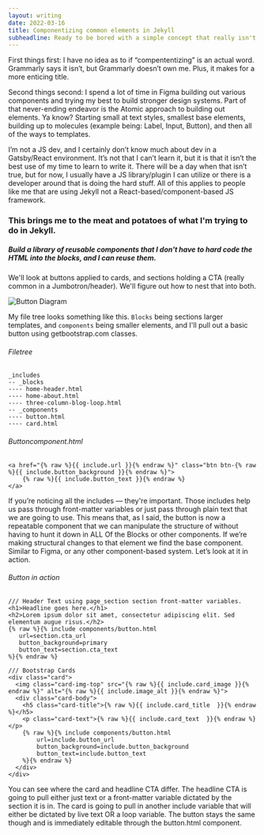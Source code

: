 ```yaml
---
layout: writing
date: 2022-03-16
title: Componentizing common elements in Jekyll
subheadline: Ready to be bored with a simple concept that really isn't that applicable to anyone that doesn't use an SSG or Jekyll in general? You're in the right spot.
---
```


First things first: I have no idea as to if “compententizing” is an actual word. Grammarly says it isn’t, but Grammarly doesn’t own me. Plus, it makes for a more enticing title.

Second things second: I spend a lot of time in Figma building out various components and trying my best to build stronger design systems. Part of that never-ending endeavor is the Atomic approach to building out elements. Ya know? Starting small at text styles, smallest base elements, building up to molecules (example being: Label, Input, Button), and then all of the ways to templates.

I’m not a JS dev, and I certainly don’t know much about dev in a Gatsby/React environment. It’s not that I can’t learn it, but it is that it isn’t the best use of my time to learn to write it. There will be a day when that isn’t true, but for now, I usually have a JS library/plugin I can utilize or there is a developer around that is doing the hard stuff.
All of this applies to people like me that are using Jekyll not a React-based/component-based JS framework.

### This brings me to the meat and potatoes of what I'm trying to do in Jekyll.
##### Build a library of reusable components that I don't have to hard code the HTML into the blocks, and I can reuse them. 

We'll look at buttons applied to cards, and sections holding a CTA (really common in a Jumbotron/header). We'll figure out how to nest that into both.

![Button Diagram](https://s3.us-east-2.wasabisys.com/takenotes/blog-posts/button-diagram.png)

My file tree looks something like this. ```Blocks``` being sections larger templates, and ```components``` being smaller elements, and I'll pull out a basic button using getbootstrap.com classes.

###### Filetree
```
_includes
-- _blocks
---- home-header.html
---- home-about.html
---- three-column-blog-loop.html
-- _components
---- button.html
---- card.html
``` 
###### Buttoncomponent.html
```
<a href="{% raw %}{{ include.url }}{% endraw %}" class="btn btn-{% raw %}{{ include.button_background }}{% endraw %}">
    {% raw %}{{ include.button_text }}{% endraw %}
</a>
```
If you’re noticing all the includes — they're important. Those includes help us pass through front-matter variables or just pass through plain text that we are going to use. This means that, as I said, the button is now a repeatable component that we can manipulate the structure of without having to hunt it down in ALL Of the Blocks or other components. If we’re making structural changes to that element we find the base component. Similar to Figma, or any other component-based system. Let’s look at it in action.

###### Button in action
```
/// Header Text using page_section section front-matter variables.
<h1>Headline goes here.</h1>
<h2>Lorem ipsum dolor sit amet, consectetur adipiscing elit. Sed elementum augue risus.</h2>
{% raw %}{% include components/button.html 
   url=section.cta_url
   button_background=primary
   button_text=section.cta_text
%}{% endraw %}

/// Bootstrap Cards
<div class="card">
  <img class="card-img-top" src="{% raw %}{{ include.card_image }}{% endraw %}" alt="{% raw %}{{ include.image_alt }}{% endraw %}">
  <div class="card-body">
    <h5 class="card-title">{% raw %}{{ include.card_title  }}{% endraw %}</h5>
    <p class="card-text">{% raw %}{{ include.card_text  }}{% endraw %}</p>
    {% raw %}{% include components/button.html 
        url=include.button_url
        button_background=include.button_background
        button_text=include.button_text
    %}{% endraw %}
  </div>
</div>
```

You can see where the card and headline CTA differ. The headline CTA is going to pull either just text or a front-matter variable dictated by the section it is in. The card is going to pull in another include variable that will either be dictated by live text OR a loop variable. The button stays the same though and is immediately editable through the button.html component.